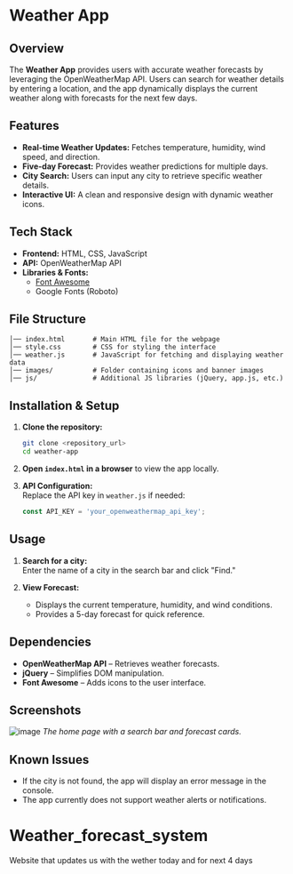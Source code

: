 # Weather App

## Overview  
The **Weather App** provides users with accurate weather forecasts by leveraging the OpenWeatherMap API. Users can search for weather details by entering a location, and the app dynamically displays the current weather along with forecasts for the next few days.

## Features  
- **Real-time Weather Updates:** Fetches temperature, humidity, wind speed, and direction.
- **Five-day Forecast:** Provides weather predictions for multiple days.
- **City Search:** Users can input any city to retrieve specific weather details.
- **Interactive UI:** A clean and responsive design with dynamic weather icons.

## Tech Stack  
- **Frontend:** HTML, CSS, JavaScript  
- **API:** OpenWeatherMap API  
- **Libraries & Fonts:**  
  - [Font Awesome](https://fontawesome.com/)  
  - Google Fonts (Roboto)

## File Structure  
```text
│── index.html       # Main HTML file for the webpage  
│── style.css        # CSS for styling the interface  
│── weather.js       # JavaScript for fetching and displaying weather data  
│── images/          # Folder containing icons and banner images  
│── js/              # Additional JS libraries (jQuery, app.js, etc.)  
```

## Installation & Setup  
1. **Clone the repository:**
   ```bash
   git clone <repository_url>
   cd weather-app
   ```

2. **Open `index.html` in a browser** to view the app locally.

3. **API Configuration:**  
   Replace the API key in `weather.js` if needed:
   ```javascript
   const API_KEY = 'your_openweathermap_api_key';
   ```

## Usage  
1. **Search for a city:**  
   Enter the name of a city in the search bar and click "Find."

2. **View Forecast:**  
   - Displays the current temperature, humidity, and wind conditions.
   - Provides a 5-day forecast for quick reference.  

## Dependencies  
- **OpenWeatherMap API** – Retrieves weather forecasts.  
- **jQuery** – Simplifies DOM manipulation.  
- **Font Awesome** – Adds icons to the user interface.

## Screenshots  
![image](https://github.com/user-attachments/assets/d150302f-84f0-426a-97ef-09c83b45e764)
*The home page with a search bar and forecast cards.*

## Known Issues  
- If the city is not found, the app will display an error message in the console.
- The app currently does not support weather alerts or notifications.

# Weather_forecast_system
Website that updates us with the wether today and for next 4 days

